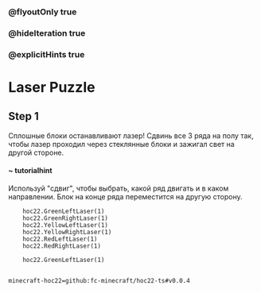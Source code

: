 ### @flyoutOnly true
### @hideIteration true
### @explicitHints true


# Laser Puzzle

## Step 1  
Сплошные блоки останавливают лазер! Сдвинь все 3 ряда на полу так, чтобы лазер проходил через стеклянные блоки и зажигал свет на другой стороне.  

#### ~ tutorialhint  
Используй "сдвиг", чтобы выбрать, какой ряд двигать и в каком направлении. Блок на конце ряда переместится на другую сторону.  




```ghost
    hoc22.GreenLeftLaser(1)
    hoc22.GreenRightLaser(1)
    hoc22.YellowLeftLaser(1)
    hoc22.YellowRightLaser(1)
    hoc22.RedLeftLaser(1)
    hoc22.RedRightLaser(1)    
```
```template
    hoc22.GreenLeftLaser(1)
      
```
```package
minecraft-hoc22=github:fc-minecraft/hoc22-ts#v0.0.4
```